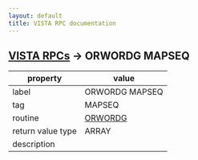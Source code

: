 ```yaml
---
layout: default
title: VISTA RPC documentation
---
```




## [VISTA RPCs](TableOfContent.md) &#8594; ORWORDG MAPSEQ 

 property | value 
--- | --- 
 label | ORWORDG MAPSEQ
 tag | MAPSEQ
 routine | [ORWORDG](http://code.osehra.org/dox/Routine_ORWORDG_source.html)
 return value type | ARRAY
 description | 